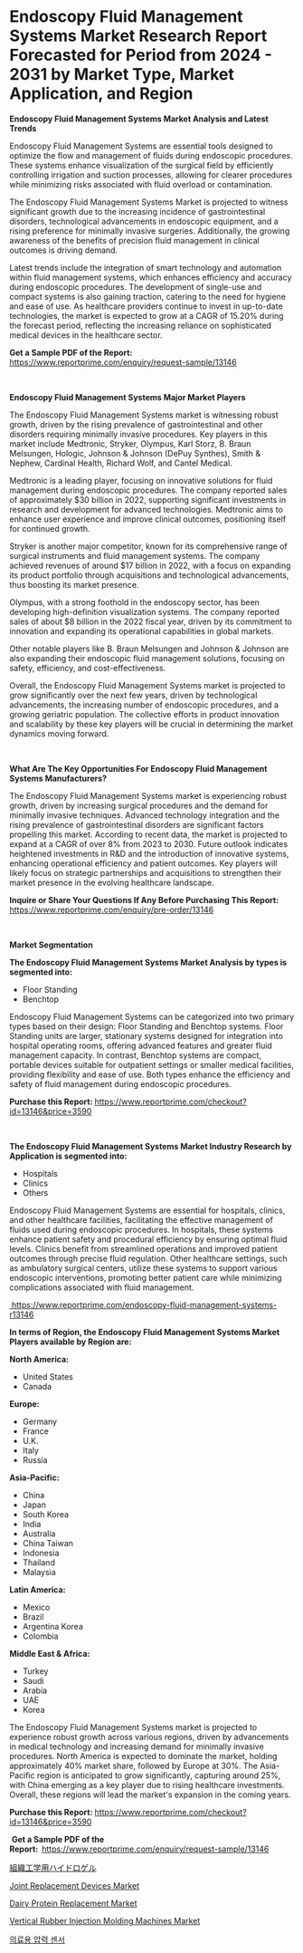 <p><h1>Endoscopy Fluid Management Systems Market Research Report Forecasted for Period from 2024 -  2031 by Market Type, Market Application, and Region</h1></p><p><strong>Endoscopy Fluid Management Systems Market Analysis and Latest Trends</strong></p>
<p><p>Endoscopy Fluid Management Systems are essential tools designed to optimize the flow and management of fluids during endoscopic procedures. These systems enhance visualization of the surgical field by efficiently controlling irrigation and suction processes, allowing for clearer procedures while minimizing risks associated with fluid overload or contamination.</p><p>The Endoscopy Fluid Management Systems Market is projected to witness significant growth due to the increasing incidence of gastrointestinal disorders, technological advancements in endoscopic equipment, and a rising preference for minimally invasive surgeries. Additionally, the growing awareness of the benefits of precision fluid management in clinical outcomes is driving demand. </p><p>Latest trends include the integration of smart technology and automation within fluid management systems, which enhances efficiency and accuracy during endoscopic procedures. The development of single-use and compact systems is also gaining traction, catering to the need for hygiene and ease of use. As healthcare providers continue to invest in up-to-date technologies, the market is expected to grow at a CAGR of 15.20% during the forecast period, reflecting the increasing reliance on sophisticated medical devices in the healthcare sector.</p></p>
<p><strong>Get a Sample PDF of the Report:&nbsp;</strong> <a href="https://www.reportprime.com/enquiry/request-sample/13146">https://www.reportprime.com/enquiry/request-sample/13146</a></p>
<p>&nbsp;</p>
<p><strong>Endoscopy Fluid Management Systems Major Market Players</strong></p>
<p><p>The Endoscopy Fluid Management Systems market is witnessing robust growth, driven by the rising prevalence of gastrointestinal and other disorders requiring minimally invasive procedures. Key players in this market include Medtronic, Stryker, Olympus, Karl Storz, B. Braun Melsungen, Hologic, Johnson & Johnson (DePuy Synthes), Smith & Nephew, Cardinal Health, Richard Wolf, and Cantel Medical.</p><p>Medtronic is a leading player, focusing on innovative solutions for fluid management during endoscopic procedures. The company reported sales of approximately $30 billion in 2022, supporting significant investments in research and development for advanced technologies. Medtronic aims to enhance user experience and improve clinical outcomes, positioning itself for continued growth.</p><p>Stryker is another major competitor, known for its comprehensive range of surgical instruments and fluid management systems. The company achieved revenues of around $17 billion in 2022, with a focus on expanding its product portfolio through acquisitions and technological advancements, thus boosting its market presence.</p><p>Olympus, with a strong foothold in the endoscopy sector, has been developing high-definition visualization systems. The company reported sales of about $8 billion in the 2022 fiscal year, driven by its commitment to innovation and expanding its operational capabilities in global markets.</p><p>Other notable players like B. Braun Melsungen and Johnson & Johnson are also expanding their endoscopic fluid management solutions, focusing on safety, efficiency, and cost-effectiveness.</p><p>Overall, the Endoscopy Fluid Management Systems market is projected to grow significantly over the next few years, driven by technological advancements, the increasing number of endoscopic procedures, and a growing geriatric population. The collective efforts in product innovation and scalability by these key players will be crucial in determining the market dynamics moving forward.</p></p>
<p>&nbsp;</p>
<p><strong>What Are The Key Opportunities For Endoscopy Fluid Management Systems Manufacturers?</strong></p>
<p><p>The Endoscopy Fluid Management Systems market is experiencing robust growth, driven by increasing surgical procedures and the demand for minimally invasive techniques. Advanced technology integration and the rising prevalence of gastrointestinal disorders are significant factors propelling this market. According to recent data, the market is projected to expand at a CAGR of over 8% from 2023 to 2030. Future outlook indicates heightened investments in R&D and the introduction of innovative systems, enhancing operational efficiency and patient outcomes. Key players will likely focus on strategic partnerships and acquisitions to strengthen their market presence in the evolving healthcare landscape.</p></p>
<p><strong>Inquire or Share Your Questions If Any Before Purchasing This Report:</strong> <a href="https://www.reportprime.com/enquiry/pre-order/13146">https://www.reportprime.com/enquiry/pre-order/13146</a></p>
<p>&nbsp;</p>
<p><strong>Market Segmentation</strong></p>
<p><strong>The Endoscopy Fluid Management Systems Market Analysis by types is segmented into:</strong></p>
<p><ul><li>Floor Standing</li><li>Benchtop</li></ul></p>
<p><p>Endoscopy Fluid Management Systems can be categorized into two primary types based on their design: Floor Standing and Benchtop systems. Floor Standing units are larger, stationary systems designed for integration into hospital operating rooms, offering advanced features and greater fluid management capacity. In contrast, Benchtop systems are compact, portable devices suitable for outpatient settings or smaller medical facilities, providing flexibility and ease of use. Both types enhance the efficiency and safety of fluid management during endoscopic procedures.</p></p>
<p><strong>Purchase this Report:&nbsp;</strong><a href="https://www.reportprime.com/checkout?id=13146&price=3590">https://www.reportprime.com/checkout?id=13146&price=3590</a></p>
<p>&nbsp;</p>
<p><strong>The Endoscopy Fluid Management Systems Market Industry Research by Application is segmented into:</strong></p>
<p><ul><li>Hospitals</li><li>Clinics</li><li>Others</li></ul></p>
<p><p>Endoscopy Fluid Management Systems are essential for hospitals, clinics, and other healthcare facilities, facilitating the effective management of fluids used during endoscopic procedures. In hospitals, these systems enhance patient safety and procedural efficiency by ensuring optimal fluid levels. Clinics benefit from streamlined operations and improved patient outcomes through precise fluid regulation. Other healthcare settings, such as ambulatory surgical centers, utilize these systems to support various endoscopic interventions, promoting better patient care while minimizing complications associated with fluid management.</p></p>
<p><a href="https://www.reportprime.com/endoscopy-fluid-management-systems-r13146">&nbsp;https://www.reportprime.com/endoscopy-fluid-management-systems-r13146</a></p>
<p><strong>In terms of Region, the Endoscopy Fluid Management Systems Market Players available by Region are:</strong></p>
<p>
    <p> <strong> North America: </strong>
        <ul>
            <li>United States</li>
            <li>Canada</li>
        </ul>
        </p> 
    <p> <strong> Europe: </strong>
        <ul>
            <li>Germany</li>
            <li>France</li>
            <li>U.K.</li>
            <li>Italy</li>
            <li>Russia</li>
        </ul>
        </p> 
    <p> <strong> Asia-Pacific: </strong>
        <ul>
            <li>China</li>
            <li>Japan</li>
            <li>South Korea</li>
            <li>India</li>
            <li>Australia</li>
            <li>China Taiwan</li>
            <li>Indonesia</li>
            <li>Thailand</li>
            <li>Malaysia</li>
        </ul>
        </p> 
    <p> <strong> Latin America: </strong>
        <ul>
            <li>Mexico</li>
            <li>Brazil</li>
            <li>Argentina Korea</li>
            <li>Colombia</li>
        </ul>
        </p> 
    <p> <strong> Middle East & Africa: </strong>
        <ul>
            <li>Turkey</li>
            <li>Saudi</li>
            <li>Arabia</li>
            <li>UAE</li>
            <li>Korea</li>
        </ul>
    </p>
    </p>
<p><p>The Endoscopy Fluid Management Systems market is projected to experience robust growth across various regions, driven by advancements in medical technology and increasing demand for minimally invasive procedures. North America is expected to dominate the market, holding approximately 40% market share, followed by Europe at 30%. The Asia-Pacific region is anticipated to grow significantly, capturing around 25%, with China emerging as a key player due to rising healthcare investments. Overall, these regions will lead the market's expansion in the coming years.</p></p>
<p><strong>Purchase this Report: </strong><a href="https://www.reportprime.com/checkout?id=13146&price=3590">https://www.reportprime.com/checkout?id=13146&price=3590</a></p>
<p>&nbsp;<strong>Get a Sample PDF of the Report:&nbsp;&nbsp;</strong><a href="https://www.reportprime.com/enquiry/request-sample/13146">https://www.reportprime.com/enquiry/request-sample/13146</a></p>
<p><strong></strong></p>
<p><p><a href="https://medium.com/@qarpaiop35/hydrogels-for-tissue-engineering-market-%E3%81%AF-%E3%82%B3%E3%82%B9%E3%83%88%E7%AE%A1%E7%90%86%E3%81%A8%E5%8A%B9%E7%8E%87%E5%90%91%E4%B8%8A%E3%82%92%E5%84%AA%E5%85%88%E3%81%97%E3%81%BE%E3%81%99-%E3%81%95%E3%82%89%E3%81%AB-%E5%A0%B1%E5%91%8A%E6%9B%B8%E3%81%AF%E5%B8%82%E5%A0%B4%E3%81%AE%E9%9C%80%E8%A6%81%E9%9D%A2%E3%81%A8%E4%BE%9B%E7%B5%A6%E9%9D%A2%E3%81%AE%E4%B8%A1%E6%96%B9%E3%82%92%E3%82%AB%E3%83%90%E3%83%BC%E3%81%97%E3%81%A6%E3%81%84%E3%81%BE%E3%81%99-7e9936bea7f3">組織工学用ハイドロゲル</a></p><p><a href="https://github.com/HaroldWalker405/Market-Research-Report-List-1/blob/main/joint-replacement-devices-market.md">Joint Replacement Devices Market</a></p><p><a href="https://medium.com/@anggimontokjleb_6541/global-dairy-protein-replacement-market-size-share-analysis-by-product-type-by-application-02cb78178c22">Dairy Protein Replacement Market</a></p><p><a href="https://issuu.com/reportprime-2/docs/vertical-rubber-injection-molding-m_9ce8021b047513">Vertical Rubber Injection Molding Machines Market</a></p><p><a href="https://medium.com/@test11.4/%EC%8B%9C%EC%9E%A5-%EB%8F%99%ED%96%A5-%EA%B3%B5%EA%B0%9C-%EC%9D%98%EB%A3%8C%EC%9A%A9-%EC%95%95%EB%A0%A5-%EC%84%BC%EC%84%9C%EC%9D%98-%EA%B8%80%EB%A1%9C%EB%B2%8C-%EC%8B%9C%EC%9E%A5-%EC%84%B1%EC%9E%A5-%EB%B0%8F-%EC%A7%80%EC%97%AD-%ED%86%B5%EC%B0%B0%EB%A0%A5-2024-2031-7805aa1bbe93">의료용 압력 센서</a></p></p>